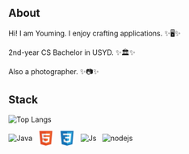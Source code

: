 ## About
Hi! I am Youming. I enjoy crafting applications. ✨🖥✨ 

2nd-year CS Bachelor in USYD. ✨🏛✨ 

Also a photographer. ✨📷✨

<!-- # Leetcode
![Leetcode](https://leetcard.jacoblin.cool/youming16?theme=light&font=Monda) -->

## Stack
![Top Langs](https://github-readme-stats.vercel.app/api/top-langs/?username=youming16&hide=TeX&layout=compact)
<br>
<div>
  <img align="center" alt="Java" height="30" width="30" src="https://cdn-icons-png.flaticon.com/512/5968/5968282.png">
  &nbsp;
  <img align="center" alt="HTML"width="30" src="https://raw.githubusercontent.com/devicons/devicon/master/icons/html5/html5-original.svg">
  &nbsp;
  <img align="center" alt="CSS" height="30" width="30" src="https://raw.githubusercontent.com/devicons/devicon/master/icons/css3/css3-original.svg">
  &nbsp;
  <img align="center" alt="Js" width="30" src="https://cdn-icons-png.flaticon.com/512/5968/5968292.png">
  &nbsp;
<!--   <img align="center" alt="React" width="30" src="https://cdn-icons-png.flaticon.com/512/1126/1126012.png">
  &nbsp; -->
<!--   <img align="center" alt="mysql" width="30" src="https://cdn-icons-png.flaticon.com/512/5968/5968313.png">
  &nbsp; -->
  <img align="center" alt="nodejs" width="30" src="https://cdn-icons-png.flaticon.com/512/5968/5968322.png">
<!--   &nbsp;
  <img align="center" alt="docker" width="30" src="https://cdn-icons-png.flaticon.com/512/5969/5969059.png">
  &nbsp;
  <img align="center" alt="python" width="30" src="https://cdn-icons-png.flaticon.com/512/5968/5968350.png"> -->
  
</div>
